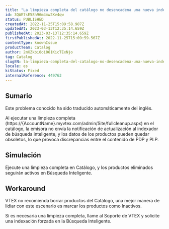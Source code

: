 ```yaml
---
title: "La limpieza completa del catálogo no desencadena una nueva indexación de la Búsqueda Inteligente"
id: 3QAE7sE58h96m4mw2Xv4qw
status: PUBLISHED
createdAt: 2022-11-25T15:09:58.987Z
updatedAt: 2023-03-13T12:35:14.659Z
publishedAt: 2023-03-13T12:35:14.659Z
firstPublishedAt: 2022-11-25T15:09:59.567Z
contentType: knownIssue
productTeam: Catalog
author: 2mXZkbi0oi061KicTExNjo
tag: Catalog
slugEN: la-limpieza-completa-del-catalogo-no-desencadena-una-nueva-indexacion-de-la-busqueda-inteligente
locale: es
kiStatus: Fixed
internalReference: 449763
---
```


## Sumario

<div class="alert alert-info">
  <p>Este problema conocido ha sido traducido automáticamente del inglés.</p>
</div>


Al ejecutar una limpieza completa (https://{AccountName}.myvtex.com/admin/Site/fullcleanup.aspx) en el catálogo, la emisora no envía la notificación de actualización al indexador de búsqueda inteligente, y los datos de los productos pueden quedar obsoletos, lo que provoca discrepancias entre el contenido de PDP y PLP.



##

## Simulación


Ejecute una limpieza completa en Catálogo, y los productos eliminados seguirán activos en Búsqueda Inteligente.




## Workaround


VTEX no recomienda borrar productos del Catálogo, una mejor manera de lidiar con este escenario es marcar los productos como Inactivos.

Si es necesaria una limpieza completa, llame al Soporte de VTEX y solicite una indexación forzada en la Búsqueda Inteligente.





